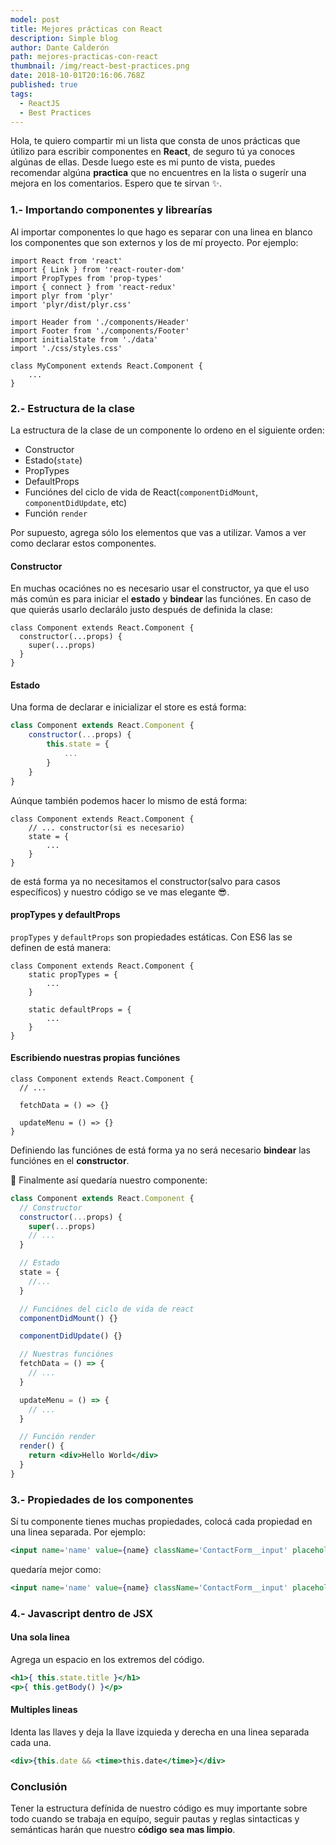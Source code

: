```yaml
---
model: post
title: Mejores prácticas con React
description: Simple blog
author: Dante Calderón
path: mejores-practicas-con-react
thumbnail: /img/react-best-practices.png
date: 2018-10-01T20:16:06.768Z
published: true
tags:
  - ReactJS
  - Best Practices
---
```


Hola, te quiero compartir mi un lista que consta de unos prácticas que útilizo para escribir componentes en **React**, de seguro tú ya conoces algúnas de ellas. Desde luego este es mi punto de vista, puedes recomendar algúna **practica** que no encuentres en la lista o sugerír una mejora en los comentarios.
Espero que te sirvan :sparkles:.

### 1.- Importando componentes y librearías

Al importar componentes lo que hago es separar con una linea en blanco los componentes que son externos y los de mí proyecto. Por ejemplo:

```jsx{numberLines: true}{1-6,8-11}
import React from 'react'
import { Link } from 'react-router-dom'
import PropTypes from 'prop-types'
import { connect } from 'react-redux'
import plyr from 'plyr'
import 'plyr/dist/plyr.css'

import Header from './components/Header'
import Footer from './components/Footer'
import initialState from './data'
import './css/styles.css'

class MyComponent extends React.Component {
	...
}
```

### 2.- Estructura de la clase

La estructura de la clase de un componente lo ordeno en el siguiente orden:

- Constructor
- Estado(`state`)
- PropTypes
- DefaultProps
- Funciónes del ciclo de vida de React(`componentDidMount`, `componentDidUpdate`, etc)
- Función `render`

Por supuesto, agrega sólo los elementos que vas a utilizar.
Vamos a ver como declarar estos componentes.

#### Constructor

En muchas ocaciónes no es necesario usar el constructor, ya que el uso más común es para iniciar el **estado** y **bindear** las funciónes. En caso de que quierás usarlo declarálo justo después de definida la clase:

```jsx{numberLines: true}
class Component extends React.Component {
  constructor(...props) {
    super(...props)
  }
}
```

#### Estado

Una forma de declarar e inicializar el store es está forma:

```jsx
class Component extends React.Component {
	constructor(...props) {
		this.state = {
			...
		}
	}
}
```

Aúnque también podemos hacer lo mismo de está forma:

```jsx{3-5}
class Component extends React.Component {
	// ... constructor(si es necesario)
	state = {
		...
	}
}
```

de está forma ya no necesitamos el constructor(salvo para casos específicos) y nuestro código se ve mas elegante :sunglasses:.

#### propTypes y defaultProps

`propTypes` y `defaultProps` son propiedades estáticas. Con ES6 las se definen de está manera:

```jsx{2-4,6-8}
class Component extends React.Component {
	static propTypes = {
		...
	}

	static defaultProps = {
		...
	}
}
```

#### Escribiendo nuestras propias funciónes

```jsx{4-6,8-10}
class Component extends React.Component {
  // ...

  fetchData = () => {}

  updateMenu = () => {}
}
```

Definiendo las funciónes de está forma ya no será necesario **bindear** las funciónes en el **constructor**.

:tada: Finalmente así quedaría nuestro componente:

```jsx
class Component extends React.Component {
  // Constructor
  constructor(...props) {
    super(...props)
    // ...
  }

  // Estado
  state = {
    //...
  }

  // Funciónes del ciclo de vida de react
  componentDidMount() {}

  componentDidUpdate() {}

  // Nuestras funciónes
  fetchData = () => {
    // ...
  }

  updateMenu = () => {
    // ...
  }

  // Función render
  render() {
    return <div>Hello World</div>
  }
}
```

### 3.- Propiedades de los componentes

Sí tu componente tienes muchas propiedades, colocá cada propiedad en una linea separada.
Por ejemplo:

```jsx
<input name='name' value={name} className='ContactForm__input' placeholder='Nombre' type='text' required onChange={this.handleChange} />
```

quedaría mejor como:

```jsx
<input name='name' value={name} className='ContactForm__input' placeholder='Nombre' type='text' required onChange={this.handleChange} />
```

### 4.- Javascript dentro de JSX

#### Una sola linea

Agrega un espacio en los extremos del código.

```jsx
<h1>{ this.state.title }</h1>
<p>{ this.getBody() }</p>
```

#### Multiples lineas

Identa las llaves y deja la llave izquieda y derecha en una linea separada cada una.

```jsx
<div>{this.date && <time>this.date</time>}</div>
```

### Conclusión

Tener la estructura defínida de nuestro código es muy importante sobre todo cuando se trabaja en equípo, seguir pautas y reglas sintacticas y semánticas harán que nuestro **código sea mas limpio**.
